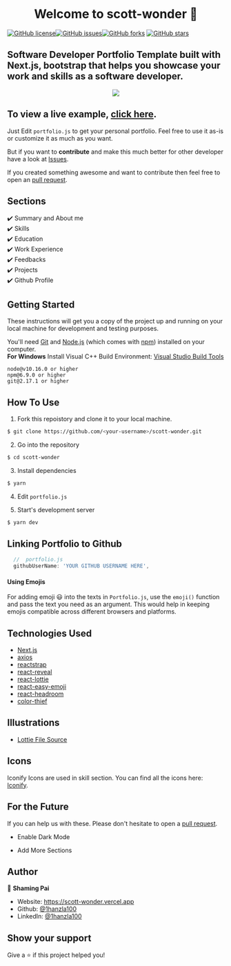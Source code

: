 <h1 align="center">Welcome to scott-wonder 👋</h1>
<a href="https://github.com/DevScottMiller/scott-wonder/blob/main/LICENSE"><img alt="GitHub license" src="https://img.shields.io/github/license/1hanzla100/scott-wonder"></a><a href="https://github.com/DevScottMiller/scott-wonder/issues"><img alt="GitHub issues" src="https://img.shields.io/github/issues/1hanzla100/scott-wonder"></a><a href="https://github.com/DevScottMiller/scott-wonder/network"><img alt="GitHub forks" src="https://img.shields.io/github/forks/1hanzla100/scott-wonder"></a> <a href="https://github.com/DevScottMiller/scott-wonder/stargazers"><img alt="GitHub stars" src="https://img.shields.io/github/stars/1hanzla100/scott-wonder"></a>

## Software Developer Portfolio Template built with Next.js, bootstrap that helps you showcase your work and skills as a software developer.

<p align="center">
  <kbd>
    <img src="https://github.com/DevScottMiller/scott-wonder/blob/master/picture.PNG"></img>
  </kbd>
</p>

## To view a live example, **[click here](https://scott-wonder.vercel.app/)**.

Just Edit `portfolio.js` to get your personal portfolio. Feel free to use it as-is or customize it as much as you want.

But if you want to **contribute** and make this much better for other developer have a look at [Issues](https://github.com/DevScottMiller/scott-wonder/issues).

If you created something awesome and want to contribute then feel free to open an [pull request](https://github.com/DevScottMiller/scott-wonder/pulls).

## Sections

✔️ Summary and About me\
✔️ Skills\
✔️ Education\
✔️ Work Experience\
✔️ Feedbacks\
✔️ Projects\
✔️ Github Profile

## Getting Started

These instructions will get you a copy of the project up and running on your local machine for development and testing purposes.

You'll need [Git](https://git-scm.com) and [Node.js](https://nodejs.org/en/download/) (which comes with [npm](http://npmjs.com)) installed on your computer.
<br>
**For Windows** Install Visual C++ Build Environment: [Visual Studio Build Tools](https://visualstudio.microsoft.com/thank-you-downloading-visual-studio/?sku=BuildTools)

```
node@v10.16.0 or higher
npm@6.9.0 or higher
git@2.17.1 or higher
```

## How To Use

1. Fork this repoistory and clone it to your local machine.

```bash
$ git clone https://github.com/<your-username>/scott-wonder.git
```

2. Go into the repository

```bash
$ cd scott-wonder
```

3. Install dependencies

```bash
$ yarn
```

4. Edit `portfolio.js`

5. Start's development server

```bash
$ yarn dev
```

## Linking Portfolio to Github

```javascript
  //  portfolio.js
  githubUserName: 'YOUR GITHUB USERNAME HERE',
```

#### Using Emojis

For adding emoji 😃 into the texts in `Portfolio.js`, use the `emoji()` function and pass the text you need as an argument. This would help in keeping emojis compatible across different browsers and platforms.

## Technologies Used

- [Next.js](https://nextjs.org/)
- [axios](https://www.npmjs.com/package/axios)
- [reactstrap](https://reactstrap.github.io/)
- [react-reveal](https://www.react-reveal.com/)
- [react-lottie](https://www.npmjs.com/package/react-lottie)
- [react-easy-emoji](https://github.com/appfigures/react-easy-emoji)
- [react-headroom](https://github.com/KyleAMathews/react-headroom)
- [color-thief](https://github.com/lokesh/color-thief)

## Illustrations

- [Lottie File Source](https://lottiefiles.com)

## Icons

Iconify Icons are used in skill section. You can find all the icons here: [Iconify](https://icon-sets.iconify.design/).

## For the Future

If you can help us with these. Please don't hesitate to open a [pull request](https://github.com/DevScottMiller/scott-wonder/pulls).

- Enable Dark Mode

- Add More Sections

## Author

👤 **Shaming Pai**

- Website: https://scott-wonder.vercel.app
- Github: [@1hanzla100](https://github.com/DevScottMiller)
- LinkedIn: [@1hanzla100](https://linkedin.com/in/scott-miller-pro)

## Show your support

Give a ⭐️ if this project helped you!
